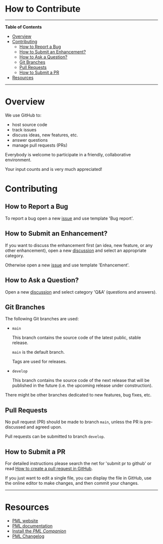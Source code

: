 # How to Contribute


-----

**Table of Contents**

<!-- MarkdownTOC autolink="true" bracket="round" autoanchor="false" lowercase="only_ascii" uri_encoding="true" levels="1,2,3,4" -->

- [Overview](#overview)
- [Contributing](#contributing)
    - [How to Report a Bug](#how-to-report-a-bug)
    - [How to Submit an Enhancement?](#how-to-submit-an-enhancement)
    - [How to Ask a Question?](#how-to-ask-a-question)
    - [Git Branches](#git-branches)
    - [Pull Requests](#pull-requests)
    - [How to Submit a PR](#how-to-submit-a-pr)
- [Resources](#resources)

<!-- /MarkdownTOC -->

-----

# Overview

We use GitHub to:

- host source code
- track issues
- discuss ideas, new features, etc.
- answer questions
- manage pull requests (PRs)

Everybody is welcome to participate in a friendly, collaborative environment.

Your input counts and is very much appreciated!


# Contributing

## How to Report a Bug

To report a bug open a new [issue] and use template 'Bug report'.

## How to Submit an Enhancement?

If you want to discuss the enhancement first (an idea, new feature, or any other enhancement), open a new [discussion] and select an appropriate category.

Otherwise open a new [issue] and use template 'Enhancement'.

## How to Ask a Question?

Open a new [discussion] and select category 'Q&A' (questions and answers).

## Git Branches

The following Git branches are used:

- `main`

    This branch contains the source code of the latest public, stable release.

    `main` is the default branch.

    Tags are used for releases.

- `develop`

    This branch contains the source code of the next release that will be published in the future (i.e. the upcoming release under construction).

There might be other branches dedicated to new features, bug fixes, etc.

## Pull Requests

No pull request (PR) should be made to branch `main`, unless the PR is pre-discussed and agreed upon.

Pull requests can be submitted to branch `develop`.

## How to Submit a PR

For detailed instructions please search the net for 'submit pr to github' or read [How to create a pull request in GitHub](https://opensource.com/article/19/7/create-pull-request-github).

If you just want to edit a single file, you can display the file in GitHub, use the online editor to make changes, and then commit your changes.


-------------------------------------------------------------------------------

# Resources

- [PML website]
- [PML documentation]
- [Install the _PML Companion_]
- [PML Changelog]


<!-----------------------------------------------------------------------------
                               REFERENCE LINKS
------------------------------------------------------------------------------>

[PML website]: https://www.pml-lang.dev "Visit the PML website"
[PML documentation]: https://www.pml-lang.dev/docs/index.html "Visit the PML's documentation page"
[Install the _PML Companion_]: https://www.pml-lang.dev/downloads/install.html "Go to PMLC download page"
[PML Changelog]: https://www.pml-lang.dev/docs/changelog/index.html "View the online PML/PMLC Changelog"

[issue]: https://github.com/pml-lang/pml-companion/issues "Go to the GitHub issues page"
[discussion]: https://github.com/pml-lang/pml-companion/discussions "Go to the GitHub discussions page"
